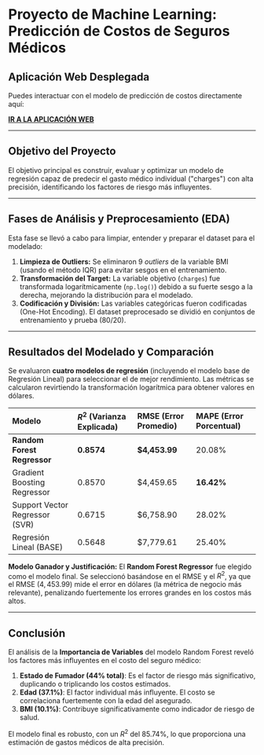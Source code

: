 # Proyecto de Machine Learning: Predicción de Costos de Seguros Médicos

## Aplicación Web Desplegada
Puedes interactuar con el modelo de predicción de costos directamente aquí:

[**IR A LA APLICACIÓN WEB**](https://xoqkybvbyltjtsfpr3qqyf.streamlit.app/)

---

## Objetivo del Proyecto
El objetivo principal es construir, evaluar y optimizar un modelo de regresión capaz de predecir el gasto médico individual ("charges") con alta precisión, identificando los factores de riesgo más influyentes.

---

##  Fases de Análisis y Preprocesamiento (EDA)

Esta fase se llevó a cabo para limpiar, entender y preparar el dataset para el modelado:

1.  **Limpieza de Outliers:** Se eliminaron 9 *outliers* de la variable BMI (usando el método IQR) para evitar sesgos en el entrenamiento.
2.  **Transformación del Target:** La variable objetivo (`charges`) fue transformada logarítmicamente (`np.log()`) debido a su fuerte sesgo a la derecha, mejorando la distribución para el modelado.
3.  **Codificación y División:** Las variables categóricas fueron codificadas (One-Hot Encoding). El dataset preprocesado se dividió en conjuntos de entrenamiento y prueba (80/20).

---

## Resultados del Modelado y Comparación

Se evaluaron **cuatro modelos de regresión** (incluyendo el modelo base de Regresión Lineal) para seleccionar el de mejor rendimiento. Las métricas se calcularon revirtiendo la transformación logarítmica para obtener valores en dólares.

| Modelo | $R^2$ (Varianza Explicada) | RMSE (Error Promedio) | MAPE (Error Porcentual) |
| :--- | :--- | :--- | :--- |
| **Random Forest Regressor** | **0.8574** | **$4,453.99** | 20.08% |
| Gradient Boosting Regressor | 0.8570 | $4,459.65 | **16.42%** |
| Support Vector Regressor (SVR) | 0.6715 | $6,758.90 | 28.02% |
| Regresión Lineal (BASE) | 0.5648 | $7,779.61 | 25.40% |

**Modelo Ganador y Justificación:**
El **Random Forest Regressor** fue elegido como el modelo final. Se seleccionó basándose en el RMSE y el $R^2$, ya que el RMSE ($4,453.99)$ mide el error en dólares (la métrica de negocio más relevante), penalizando fuertemente los errores grandes en los costos más altos.

---

## Conclusión

El análisis de la **Importancia de Variables** del modelo Random Forest reveló los factores más influyentes en el costo del seguro médico:

1.  **Estado de Fumador (44% total)**: Es el factor de riesgo más significativo, duplicando o triplicando los costos estimados.
2.  **Edad (37.1%)**: El factor individual más influyente. El costo se correlaciona fuertemente con la edad del asegurado.
3.  **BMI (10.1%)**: Contribuye significativamente como indicador de riesgo de salud.

El modelo final es robusto, con un $R^2$ del 85.74%, lo que proporciona una estimación de gastos médicos de alta precisión.



